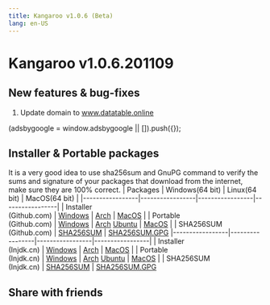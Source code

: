 ```yaml
---
title: Kangaroo v1.0.6 (Beta)
lang: en-US
---
```


# Kangaroo v1.0.6.201109

## New features & bug-fixes
1. Update domain to www.datatable.online

<div>
    <script2 type="text/javascript" async="true" src="https://pagead2.googlesyndication.com/pagead/js/adsbygoogle.js" />
    <ins class="adsbygoogle"
        style="display:block; text-align:center;"
        data-ad-layout="in-article"
        data-ad-format="fluid"
        data-ad-client="ca-pub-3975819313740938"
        data-ad-slot="6760827895"></ins>
    <script2 type="text/javascript">
        (adsbygoogle = window.adsbygoogle || []).push({});
    </script2>
</div>

## Installer & Portable packages <Badge text="Windows only" type="warning"/>
It is a very good idea to use sha256sum and GnuPG command to verify the sums and signature of your packages that download from the internet, make sure they are 100% correct.
| Packages        | Windows(64 bit) | Linux(64 bit)   | MacOS(64 bit)   |
|-----------------|-----------------|-----------------|-----------------|
| Installer<br/>(Github.com) | [Windows](https://github.com/dbkangaroo/kangaroo/releases/download/v1.0.6.201109/kangaroo-1.0.6.201109-AMD64.exe) | [Arch](https://github.com/dbkangaroo/kangaroo/releases/download/v1.0.6.201109/kangaroo-1.0.6.201109-1-x86_64.pkg.tar.xz) | [MacOS](https://github.com/dbkangaroo/kangaroo/releases/download/v1.0.6.201109/kangaroo-1.0.6.201109-macos.dmg) |
| Portable<br/>(Github.com) | [Windows](https://github.com/dbkangaroo/kangaroo/releases/download/v1.0.6.201109/kangaroo-1.0.6.201109-AMD64.7z) | [Arch](https://github.com/dbkangaroo/kangaroo/releases/download/v1.0.6.201109/kangaroo-1.0.6.201109-arch.tar.gz) [Ubuntu](https://github.com/dbkangaroo/kangaroo/releases/download/v1.0.6.201109/kangaroo-1.0.6.201109-ubuntu.tar.gz) | [MacOS](https://github.com/dbkangaroo/kangaroo/releases/download/v1.0.6.201109/kangaroo-1.0.6.201109-macos.tar.gz) |
| SHA256SUM<br/>(Github.com) | [SHA256SUM](https://github.com/dbkangaroo/kangaroo/releases/download/v1.0.6.201109/kangaroo-1.0.6.201109.sha256sum) | [SHA256SUM.GPG](https://github.com/dbkangaroo/kangaroo/releases/download/v1.0.6.201109/kangaroo-1.0.6.201109.sha256sum.asc)
|-----------------|-----------------|-----------------|-----------------|
| Installer<br/>(Injdk.cn) | [Windows](https://d4.injdk.cn/dbkangaroo/v1.0.6.201109/kangaroo-1.0.6.201109-AMD64.exe) | [Arch](https://d4.injdk.cn/dbkangaroo/v1.0.6.201109/kangaroo-1.0.6.201109-1-x86_64.pkg.tar.xz) | [MacOS](https://d4.injdk.cn/dbkangaroo/v1.0.6.201109/kangaroo-1.0.6.201109-macos.dmg) |
| Portable<br/>(Injdk.cn)  | [Windows](https://d4.injdk.cn/dbkangaroo/v1.0.6.201109/kangaroo-1.0.6.201109-AMD64.7z) | [Arch](https://d4.injdk.cn/dbkangaroo/v1.0.6.201109/kangaroo-1.0.6.201109-arch.tar.gz) [Ubuntu](https://d4.injdk.cn/dbkangaroo/v1.0.6.201109/kangaroo-1.0.6.201109-ubuntu.tar.gz) | [MacOS](https://d4.injdk.cn/dbkangaroo/v1.0.6.201109/kangaroo-1.0.6.201109-macos.tar.gz) |
| SHA256SUM<br/>(Injdk.cn) | [SHA256SUM](https://d4.injdk.cn/dbkangaroo/v1.0.6.201109/kangaroo-1.0.6.201109.sha256sum) | [SHA256SUM.GPG](https://d4.injdk.cn/dbkangaroo/v1.0.6.201109/kangaroo-1.0.6.201109.sha256sum.asc)


## Share with friends
<social-share :networks="['facebook', 'twitter', 'whatsapp', 'telegram', 'linkedin', 'reddit', 'line', 'skype', 'pinterest']" />